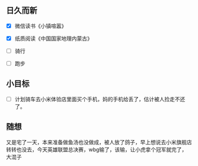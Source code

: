 ## 日久而新
- [x] 微信读书《小镇喧嚣》
- [x] 纸质阅读《中国国家地理内蒙古》
- [ ] 骑行
- [ ] 跑步


## 小目标
- [ ] 计划骑车去小米体验店里面买个手机，妈的手机给丢了，估计被人捡走不还了。

## 随想
又是宅了一天，本来准备做鱼汤也没做成，被人放了鸽子，早上想说去小米旗舰店转转也没去，今天英雄联盟总决赛，wbg输了，该输，让小虎拿个冠军就完了，大混子
